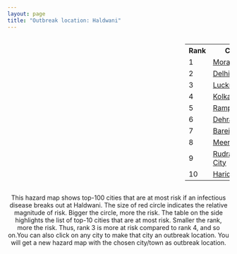 ```yaml
---
layout: page
title: "Outbreak location: Haldwani"
---
```

<div style="width: 100%; overflow: auto;">
<div style="width: 75%; float: left;">
<div id="mapid">
<script src="https://buda-magenta.github.io/hazard_map/load_map.js"></script>

<script>
var marker_outbreak = L.marker([29.214460, 79.527918],{"autoPan": true}).addTo(map); marker_outbreak.bindTooltip("Haldwani").openTooltip();

var circle_1 = L.circle([28.863842, 78.805778], {"pane": "markerPane", "color": "red", "fill": true, "fillOpacity": 0.2, "fillRule": "evenodd", "lineCap": "round", "lineJoin": "round", "opacity": 1.0, "radius": 87148, "stroke": true, "weight": 3}).addTo(map);
circle_1.bindTooltip("Moradabad<br>rank: 1<br>hazard index: 0.087149")
circle_1.bindPopup('<a href="https://buda-magenta.github.io/hazard_map/Moradabad">Moradabad</a>')

var circle_2 = L.circle([28.651718, 77.221939], {"pane": "markerPane", "color": "red", "fill": true, "fillOpacity": 0.2, "fillRule": "evenodd", "lineCap": "round", "lineJoin": "round", "opacity": 1.0, "radius": 71343, "stroke": true, "weight": 3}).addTo(map);
circle_2.bindTooltip("Delhi<br>rank: 2<br>hazard index: 0.071344")
circle_2.bindPopup('<a href="https://buda-magenta.github.io/hazard_map/Delhi">Delhi</a>')

var circle_3 = L.circle([26.838100, 80.934600], {"pane": "markerPane", "color": "red", "fill": true, "fillOpacity": 0.2, "fillRule": "evenodd", "lineCap": "round", "lineJoin": "round", "opacity": 1.0, "radius": 34113, "stroke": true, "weight": 3}).addTo(map);
circle_3.bindTooltip("Lucknow<br>rank: 3<br>hazard index: 0.034114")
circle_3.bindPopup('<a href="https://buda-magenta.github.io/hazard_map/Lucknow">Lucknow</a>')

var circle_4 = L.circle([22.541418, 88.357691], {"pane": "markerPane", "color": "red", "fill": true, "fillOpacity": 0.2, "fillRule": "evenodd", "lineCap": "round", "lineJoin": "round", "opacity": 1.0, "radius": 23745, "stroke": true, "weight": 3}).addTo(map);
circle_4.bindTooltip("Kolkata<br>rank: 4<br>hazard index: 0.023745")
circle_4.bindPopup('<a href="https://buda-magenta.github.io/hazard_map/Kolkata">Kolkata</a>')

var circle_5 = L.circle([28.794068, 79.185930], {"pane": "markerPane", "color": "red", "fill": true, "fillOpacity": 0.2, "fillRule": "evenodd", "lineCap": "round", "lineJoin": "round", "opacity": 1.0, "radius": 22424, "stroke": true, "weight": 3}).addTo(map);
circle_5.bindTooltip("Rampur<br>rank: 5<br>hazard index: 0.022425")
circle_5.bindPopup('<a href="https://buda-magenta.github.io/hazard_map/Rampur">Rampur</a>')

var circle_6 = L.circle([30.325565, 78.043681], {"pane": "markerPane", "color": "red", "fill": true, "fillOpacity": 0.2, "fillRule": "evenodd", "lineCap": "round", "lineJoin": "round", "opacity": 1.0, "radius": 18248, "stroke": true, "weight": 3}).addTo(map);
circle_6.bindTooltip("Dehradun<br>rank: 6<br>hazard index: 0.018248")
circle_6.bindPopup('<a href="https://buda-magenta.github.io/hazard_map/Dehradun">Dehradun</a>')

var circle_7 = L.circle([28.457876, 79.405571], {"pane": "markerPane", "color": "red", "fill": true, "fillOpacity": 0.2, "fillRule": "evenodd", "lineCap": "round", "lineJoin": "round", "opacity": 1.0, "radius": 17927, "stroke": true, "weight": 3}).addTo(map);
circle_7.bindTooltip("Bareilly<br>rank: 7<br>hazard index: 0.017927")
circle_7.bindPopup('<a href="https://buda-magenta.github.io/hazard_map/Bareilly">Bareilly</a>')

var circle_8 = L.circle([29.000653, 77.768229], {"pane": "markerPane", "color": "red", "fill": true, "fillOpacity": 0.2, "fillRule": "evenodd", "lineCap": "round", "lineJoin": "round", "opacity": 1.0, "radius": 10268, "stroke": true, "weight": 3}).addTo(map);
circle_8.bindTooltip("Meerut<br>rank: 8<br>hazard index: 0.010268")
circle_8.bindPopup('<a href="https://buda-magenta.github.io/hazard_map/Meerut">Meerut</a>')

var circle_9 = L.circle([28.969640, 79.379747], {"pane": "markerPane", "color": "red", "fill": true, "fillOpacity": 0.2, "fillRule": "evenodd", "lineCap": "round", "lineJoin": "round", "opacity": 1.0, "radius": 9527, "stroke": true, "weight": 3}).addTo(map);
circle_9.bindTooltip("Rudrapur City<br>rank: 9<br>hazard index: 0.009527")
circle_9.bindPopup('<a href="https://buda-magenta.github.io/hazard_map/Rudrapur_City">Rudrapur City</a>')

var circle_10 = L.circle([29.938447, 78.145298], {"pane": "markerPane", "color": "red", "fill": true, "fillOpacity": 0.2, "fillRule": "evenodd", "lineCap": "round", "lineJoin": "round", "opacity": 1.0, "radius": 7105, "stroke": true, "weight": 3}).addTo(map);
circle_10.bindTooltip("Haridwar<br>rank: 10<br>hazard index: 0.007106")
circle_10.bindPopup('<a href="https://buda-magenta.github.io/hazard_map/Haridwar">Haridwar</a>')

var circle_11 = L.circle([29.211757, 78.961731], {"pane": "markerPane", "color": "red", "fill": true, "fillOpacity": 0.2, "fillRule": "evenodd", "lineCap": "round", "lineJoin": "round", "opacity": 1.0, "radius": 5766, "stroke": true, "weight": 3}).addTo(map);
circle_11.bindTooltip("Kashipur<br>rank: 11<br>hazard index: 0.005766")
circle_11.bindPopup('<a href="https://buda-magenta.github.io/hazard_map/Kashipur">Kashipur</a>')

var circle_12 = L.circle([26.915458, 75.818982], {"pane": "markerPane", "color": "red", "fill": true, "fillOpacity": 0.2, "fillRule": "evenodd", "lineCap": "round", "lineJoin": "round", "opacity": 1.0, "radius": 5221, "stroke": true, "weight": 3}).addTo(map);
circle_12.bindTooltip("Jaipur<br>rank: 12<br>hazard index: 0.005222")
circle_12.bindPopup('<a href="https://buda-magenta.github.io/hazard_map/Jaipur">Jaipur</a>')

var circle_13 = L.circle([27.912633, 79.746563], {"pane": "markerPane", "color": "red", "fill": true, "fillOpacity": 0.2, "fillRule": "evenodd", "lineCap": "round", "lineJoin": "round", "opacity": 1.0, "radius": 4463, "stroke": true, "weight": 3}).addTo(map);
circle_13.bindTooltip("Shahjahanpur<br>rank: 13<br>hazard index: 0.004463")
circle_13.bindPopup('<a href="https://buda-magenta.github.io/hazard_map/Shahjahanpur">Shahjahanpur</a>')

var circle_14 = L.circle([26.671329, 83.364583], {"pane": "markerPane", "color": "red", "fill": true, "fillOpacity": 0.2, "fillRule": "evenodd", "lineCap": "round", "lineJoin": "round", "opacity": 1.0, "radius": 3551, "stroke": true, "weight": 3}).addTo(map);
circle_14.bindTooltip("Gorakhpur<br>rank: 14<br>hazard index: 0.003551")
circle_14.bindPopup('<a href="https://buda-magenta.github.io/hazard_map/Gorakhpur">Gorakhpur</a>')

var circle_15 = L.circle([29.448006, 77.740685], {"pane": "markerPane", "color": "red", "fill": true, "fillOpacity": 0.2, "fillRule": "evenodd", "lineCap": "round", "lineJoin": "round", "opacity": 1.0, "radius": 3078, "stroke": true, "weight": 3}).addTo(map);
circle_15.bindTooltip("Muzaffarnagar<br>rank: 15<br>hazard index: 0.003078")
circle_15.bindPopup('<a href="https://buda-magenta.github.io/hazard_map/Muzaffarnagar">Muzaffarnagar</a>')

var circle_16 = L.circle([23.535048, 87.338043], {"pane": "markerPane", "color": "red", "fill": true, "fillOpacity": 0.2, "fillRule": "evenodd", "lineCap": "round", "lineJoin": "round", "opacity": 1.0, "radius": 3000, "stroke": true, "weight": 3}).addTo(map);
circle_16.bindTooltip("Durgapur<br>rank: 16<br>hazard index: 0.003000")
circle_16.bindPopup('<a href="https://buda-magenta.github.io/hazard_map/Durgapur">Durgapur</a>')

var circle_17 = L.circle([23.687130, 86.974659], {"pane": "markerPane", "color": "red", "fill": true, "fillOpacity": 0.2, "fillRule": "evenodd", "lineCap": "round", "lineJoin": "round", "opacity": 1.0, "radius": 2987, "stroke": true, "weight": 3}).addTo(map);
circle_17.bindTooltip("Asansol<br>rank: 17<br>hazard index: 0.002988")
circle_17.bindPopup('<a href="https://buda-magenta.github.io/hazard_map/Asansol">Asansol</a>')

var circle_18 = L.circle([28.740613, 77.835426], {"pane": "markerPane", "color": "red", "fill": true, "fillOpacity": 0.2, "fillRule": "evenodd", "lineCap": "round", "lineJoin": "round", "opacity": 1.0, "radius": 2507, "stroke": true, "weight": 3}).addTo(map);
circle_18.bindTooltip("Hapur<br>rank: 18<br>hazard index: 0.002508")
circle_18.bindPopup('<a href="https://buda-magenta.github.io/hazard_map/Hapur">Hapur</a>')

var circle_19 = L.circle([27.437194, 79.489129], {"pane": "markerPane", "color": "red", "fill": true, "fillOpacity": 0.2, "fillRule": "evenodd", "lineCap": "round", "lineJoin": "round", "opacity": 1.0, "radius": 2163, "stroke": true, "weight": 3}).addTo(map);
circle_19.bindTooltip("Farrukhabad<br>rank: 19<br>hazard index: 0.002163")
circle_19.bindPopup('<a href="https://buda-magenta.github.io/hazard_map/Farrukhabad">Farrukhabad</a>')

var circle_20 = L.circle([25.286698, 87.132254], {"pane": "markerPane", "color": "red", "fill": true, "fillOpacity": 0.2, "fillRule": "evenodd", "lineCap": "round", "lineJoin": "round", "opacity": 1.0, "radius": 2107, "stroke": true, "weight": 3}).addTo(map);
circle_20.bindTooltip("Bhagalpur<br>rank: 20<br>hazard index: 0.002107")
circle_20.bindPopup('<a href="https://buda-magenta.github.io/hazard_map/Bhagalpur">Bhagalpur</a>')

var circle_21 = L.circle([28.923397, 78.488317], {"pane": "markerPane", "color": "red", "fill": true, "fillOpacity": 0.2, "fillRule": "evenodd", "lineCap": "round", "lineJoin": "round", "opacity": 1.0, "radius": 2040, "stroke": true, "weight": 3}).addTo(map);
circle_21.bindTooltip("Amroha<br>rank: 21<br>hazard index: 0.002041")
circle_21.bindPopup('<a href="https://buda-magenta.github.io/hazard_map/Amroha">Amroha</a>')

var circle_22 = L.circle([26.148658, 85.340013], {"pane": "markerPane", "color": "red", "fill": true, "fillOpacity": 0.2, "fillRule": "evenodd", "lineCap": "round", "lineJoin": "round", "opacity": 1.0, "radius": 1862, "stroke": true, "weight": 3}).addTo(map);
circle_22.bindTooltip("Muzaffarpur<br>rank: 22<br>hazard index: 0.001862")
circle_22.bindPopup('<a href="https://buda-magenta.github.io/hazard_map/Muzaffarpur">Muzaffarpur</a>')

var circle_23 = L.circle([26.296772, 73.035143], {"pane": "markerPane", "color": "red", "fill": true, "fillOpacity": 0.2, "fillRule": "evenodd", "lineCap": "round", "lineJoin": "round", "opacity": 1.0, "radius": 1756, "stroke": true, "weight": 3}).addTo(map);
circle_23.bindTooltip("Jodhpur<br>rank: 23<br>hazard index: 0.001757")
circle_23.bindPopup('<a href="https://buda-magenta.github.io/hazard_map/Jodhpur">Jodhpur</a>')

var circle_24 = L.circle([28.388861, 77.974798], {"pane": "markerPane", "color": "red", "fill": true, "fillOpacity": 0.2, "fillRule": "evenodd", "lineCap": "round", "lineJoin": "round", "opacity": 1.0, "radius": 1747, "stroke": true, "weight": 3}).addTo(map);
circle_24.bindTooltip("Bulandshahr<br>rank: 24<br>hazard index: 0.001748")
circle_24.bindPopup('<a href="https://buda-magenta.github.io/hazard_map/Bulandshahr">Bulandshahr</a>')

var circle_25 = L.circle([28.618753, 78.550874], {"pane": "markerPane", "color": "red", "fill": true, "fillOpacity": 0.2, "fillRule": "evenodd", "lineCap": "round", "lineJoin": "round", "opacity": 1.0, "radius": 1736, "stroke": true, "weight": 3}).addTo(map);
circle_25.bindTooltip("Sambhal<br>rank: 25<br>hazard index: 0.001736")
circle_25.bindPopup('<a href="https://buda-magenta.github.io/hazard_map/Sambhal">Sambhal</a>')

var circle_26 = L.circle([28.495208, 80.107541], {"pane": "markerPane", "color": "red", "fill": true, "fillOpacity": 0.2, "fillRule": "evenodd", "lineCap": "round", "lineJoin": "round", "opacity": 1.0, "radius": 1668, "stroke": true, "weight": 3}).addTo(map);
circle_26.bindTooltip("Pilibhit<br>rank: 26<br>hazard index: 0.001668")
circle_26.bindPopup('<a href="https://buda-magenta.github.io/hazard_map/Pilibhit">Pilibhit</a>')

var circle_27 = L.circle([23.250000, 87.750000], {"pane": "markerPane", "color": "red", "fill": true, "fillOpacity": 0.2, "fillRule": "evenodd", "lineCap": "round", "lineJoin": "round", "opacity": 1.0, "radius": 1665, "stroke": true, "weight": 3}).addTo(map);
circle_27.bindTooltip("Barddhaman<br>rank: 27<br>hazard index: 0.001665")
circle_27.bindPopup('<a href="https://buda-magenta.github.io/hazard_map/Barddhaman">Barddhaman</a>')

var circle_28 = L.circle([27.504639, 80.829466], {"pane": "markerPane", "color": "red", "fill": true, "fillOpacity": 0.2, "fillRule": "evenodd", "lineCap": "round", "lineJoin": "round", "opacity": 1.0, "radius": 1596, "stroke": true, "weight": 3}).addTo(map);
circle_28.bindTooltip("Sitapur<br>rank: 28<br>hazard index: 0.001597")
circle_28.bindPopup('<a href="https://buda-magenta.github.io/hazard_map/Sitapur">Sitapur</a>')

var circle_29 = L.circle([28.488378, 78.735249], {"pane": "markerPane", "color": "red", "fill": true, "fillOpacity": 0.2, "fillRule": "evenodd", "lineCap": "round", "lineJoin": "round", "opacity": 1.0, "radius": 1586, "stroke": true, "weight": 3}).addTo(map);
circle_29.bindTooltip("Chandausi<br>rank: 29<br>hazard index: 0.001587")
circle_29.bindPopup('<a href="https://buda-magenta.github.io/hazard_map/Chandausi">Chandausi</a>')

var circle_30 = L.circle([28.428262, 77.002700], {"pane": "markerPane", "color": "red", "fill": true, "fillOpacity": 0.2, "fillRule": "evenodd", "lineCap": "round", "lineJoin": "round", "opacity": 1.0, "radius": 1489, "stroke": true, "weight": 3}).addTo(map);
circle_30.bindTooltip("Gurgaon<br>rank: 30<br>hazard index: 0.001490")
circle_30.bindPopup('<a href="https://buda-magenta.github.io/hazard_map/Gurgaon">Gurgaon</a>')

var circle_31 = L.circle([26.460914, 80.321759], {"pane": "markerPane", "color": "red", "fill": true, "fillOpacity": 0.2, "fillRule": "evenodd", "lineCap": "round", "lineJoin": "round", "opacity": 1.0, "radius": 1359, "stroke": true, "weight": 3}).addTo(map);
circle_31.bindTooltip("Kanpur<br>rank: 31<br>hazard index: 0.001359")
circle_31.bindPopup('<a href="https://buda-magenta.github.io/hazard_map/Kanpur">Kanpur</a>')

var circle_32 = L.circle([27.733696, 81.477321], {"pane": "markerPane", "color": "red", "fill": true, "fillOpacity": 0.2, "fillRule": "evenodd", "lineCap": "round", "lineJoin": "round", "opacity": 1.0, "radius": 1270, "stroke": true, "weight": 3}).addTo(map);
circle_32.bindTooltip("Bahraich<br>rank: 32<br>hazard index: 0.001271")
circle_32.bindPopup('<a href="https://buda-magenta.github.io/hazard_map/Bahraich">Bahraich</a>')

var circle_33 = L.circle([28.068312, 79.046073], {"pane": "markerPane", "color": "red", "fill": true, "fillOpacity": 0.2, "fillRule": "evenodd", "lineCap": "round", "lineJoin": "round", "opacity": 1.0, "radius": 1248, "stroke": true, "weight": 3}).addTo(map);
circle_33.bindTooltip("Budaun<br>rank: 33<br>hazard index: 0.001249")
circle_33.bindPopup('<a href="https://buda-magenta.github.io/hazard_map/Budaun">Budaun</a>')

var circle_34 = L.circle([19.075990, 72.877393], {"pane": "markerPane", "color": "red", "fill": true, "fillOpacity": 0.2, "fillRule": "evenodd", "lineCap": "round", "lineJoin": "round", "opacity": 1.0, "radius": 1224, "stroke": true, "weight": 3}).addTo(map);
circle_34.bindTooltip("Mumbai<br>rank: 34<br>hazard index: 0.001225")
circle_34.bindPopup('<a href="https://buda-magenta.github.io/hazard_map/Mumbai">Mumbai</a>')

var circle_35 = L.circle([28.753900, 77.399900], {"pane": "markerPane", "color": "red", "fill": true, "fillOpacity": 0.2, "fillRule": "evenodd", "lineCap": "round", "lineJoin": "round", "opacity": 1.0, "radius": 1118, "stroke": true, "weight": 3}).addTo(map);
circle_35.bindTooltip("Khora<br>rank: 35<br>hazard index: 0.001118")
circle_35.bindPopup('<a href="https://buda-magenta.github.io/hazard_map/Khora">Khora</a>')

var circle_36 = L.circle([25.773344, 84.784977], {"pane": "markerPane", "color": "red", "fill": true, "fillOpacity": 0.2, "fillRule": "evenodd", "lineCap": "round", "lineJoin": "round", "opacity": 1.0, "radius": 1066, "stroke": true, "weight": 3}).addTo(map);
circle_36.bindTooltip("Chapra<br>rank: 36<br>hazard index: 0.001067")
circle_36.bindPopup('<a href="https://buda-magenta.github.io/hazard_map/Chapra">Chapra</a>')

var circle_37 = L.circle([25.335649, 83.007629], {"pane": "markerPane", "color": "red", "fill": true, "fillOpacity": 0.2, "fillRule": "evenodd", "lineCap": "round", "lineJoin": "round", "opacity": 1.0, "radius": 1028, "stroke": true, "weight": 3}).addTo(map);
circle_37.bindTooltip("Varanasi<br>rank: 37<br>hazard index: 0.001028")
circle_37.bindPopup('<a href="https://buda-magenta.github.io/hazard_map/Varanasi">Varanasi</a>')

var circle_38 = L.circle([30.909016, 75.851601], {"pane": "markerPane", "color": "red", "fill": true, "fillOpacity": 0.2, "fillRule": "evenodd", "lineCap": "round", "lineJoin": "round", "opacity": 1.0, "radius": 1011, "stroke": true, "weight": 3}).addTo(map);
circle_38.bindTooltip("Ludhiana<br>rank: 38<br>hazard index: 0.001012")
circle_38.bindPopup('<a href="https://buda-magenta.github.io/hazard_map/Ludhiana">Ludhiana</a>')

var circle_39 = L.circle([25.680654, 88.124646], {"pane": "markerPane", "color": "red", "fill": true, "fillOpacity": 0.2, "fillRule": "evenodd", "lineCap": "round", "lineJoin": "round", "opacity": 1.0, "radius": 972, "stroke": true, "weight": 3}).addTo(map);
circle_39.bindTooltip("Raiganj<br>rank: 39<br>hazard index: 0.000972")
circle_39.bindPopup('<a href="https://buda-magenta.github.io/hazard_map/Raiganj">Raiganj</a>')

var circle_40 = L.circle([26.250000, 81.250000], {"pane": "markerPane", "color": "red", "fill": true, "fillOpacity": 0.2, "fillRule": "evenodd", "lineCap": "round", "lineJoin": "round", "opacity": 1.0, "radius": 952, "stroke": true, "weight": 3}).addTo(map);
circle_40.bindTooltip("Rae Bareli<br>rank: 40<br>hazard index: 0.000952")
circle_40.bindPopup('<a href="https://buda-magenta.github.io/hazard_map/Rae_Bareli">Rae Bareli</a>')

var circle_41 = L.circle([28.402979, 77.310384], {"pane": "markerPane", "color": "red", "fill": true, "fillOpacity": 0.2, "fillRule": "evenodd", "lineCap": "round", "lineJoin": "round", "opacity": 1.0, "radius": 925, "stroke": true, "weight": 3}).addTo(map);
circle_41.bindTooltip("Faridabad<br>rank: 41<br>hazard index: 0.000926")
circle_41.bindPopup('<a href="https://buda-magenta.github.io/hazard_map/Faridabad">Faridabad</a>')

var circle_42 = L.circle([26.469100, 74.639000], {"pane": "markerPane", "color": "red", "fill": true, "fillOpacity": 0.2, "fillRule": "evenodd", "lineCap": "round", "lineJoin": "round", "opacity": 1.0, "radius": 921, "stroke": true, "weight": 3}).addTo(map);
circle_42.bindTooltip("Ajmer<br>rank: 42<br>hazard index: 0.000922")
circle_42.bindPopup('<a href="https://buda-magenta.github.io/hazard_map/Ajmer">Ajmer</a>')

var circle_43 = L.circle([27.985060, 80.753845], {"pane": "markerPane", "color": "red", "fill": true, "fillOpacity": 0.2, "fillRule": "evenodd", "lineCap": "round", "lineJoin": "round", "opacity": 1.0, "radius": 874, "stroke": true, "weight": 3}).addTo(map);
circle_43.bindTooltip("Lakhimpur<br>rank: 43<br>hazard index: 0.000875")
circle_43.bindPopup('<a href="https://buda-magenta.github.io/hazard_map/Lakhimpur">Lakhimpur</a>')

var circle_44 = L.circle([25.531031, 78.652689], {"pane": "markerPane", "color": "red", "fill": true, "fillOpacity": 0.2, "fillRule": "evenodd", "lineCap": "round", "lineJoin": "round", "opacity": 1.0, "radius": 797, "stroke": true, "weight": 3}).addTo(map);
circle_44.bindTooltip("Jhansi<br>rank: 44<br>hazard index: 0.000797")
circle_44.bindPopup('<a href="https://buda-magenta.github.io/hazard_map/Jhansi">Jhansi</a>')

var circle_45 = L.circle([25.720581, 85.255560], {"pane": "markerPane", "color": "red", "fill": true, "fillOpacity": 0.2, "fillRule": "evenodd", "lineCap": "round", "lineJoin": "round", "opacity": 1.0, "radius": 778, "stroke": true, "weight": 3}).addTo(map);
circle_45.bindTooltip("Hajipur<br>rank: 45<br>hazard index: 0.000779")
circle_45.bindPopup('<a href="https://buda-magenta.github.io/hazard_map/Hajipur">Hajipur</a>')

var circle_46 = L.circle([27.876990, 78.137290], {"pane": "markerPane", "color": "red", "fill": true, "fillOpacity": 0.2, "fillRule": "evenodd", "lineCap": "round", "lineJoin": "round", "opacity": 1.0, "radius": 744, "stroke": true, "weight": 3}).addTo(map);
circle_46.bindTooltip("Aligarh<br>rank: 46<br>hazard index: 0.000744")
circle_46.bindPopup('<a href="https://buda-magenta.github.io/hazard_map/Aligarh">Aligarh</a>')

var circle_47 = L.circle([28.901090, 76.580194], {"pane": "markerPane", "color": "red", "fill": true, "fillOpacity": 0.2, "fillRule": "evenodd", "lineCap": "round", "lineJoin": "round", "opacity": 1.0, "radius": 734, "stroke": true, "weight": 3}).addTo(map);
circle_47.bindTooltip("Rohtak<br>rank: 47<br>hazard index: 0.000734")
circle_47.bindPopup('<a href="https://buda-magenta.github.io/hazard_map/Rohtak">Rohtak</a>')

var circle_48 = L.circle([26.131004, 84.391257], {"pane": "markerPane", "color": "red", "fill": true, "fillOpacity": 0.2, "fillRule": "evenodd", "lineCap": "round", "lineJoin": "round", "opacity": 1.0, "radius": 711, "stroke": true, "weight": 3}).addTo(map);
circle_48.bindTooltip("Siwan<br>rank: 48<br>hazard index: 0.000712")
circle_48.bindPopup('<a href="https://buda-magenta.github.io/hazard_map/Siwan">Siwan</a>')

var circle_49 = L.circle([27.109667, 81.918329], {"pane": "markerPane", "color": "red", "fill": true, "fillOpacity": 0.2, "fillRule": "evenodd", "lineCap": "round", "lineJoin": "round", "opacity": 1.0, "radius": 709, "stroke": true, "weight": 3}).addTo(map);
circle_49.bindTooltip("Gonda<br>rank: 49<br>hazard index: 0.000709")
circle_49.bindPopup('<a href="https://buda-magenta.github.io/hazard_map/Gonda">Gonda</a>')

var circle_50 = L.circle([22.591260, 88.390964], {"pane": "markerPane", "color": "red", "fill": true, "fillOpacity": 0.2, "fillRule": "evenodd", "lineCap": "round", "lineJoin": "round", "opacity": 1.0, "radius": 695, "stroke": true, "weight": 3}).addTo(map);
circle_50.bindTooltip("Bidhan Nagar<br>rank: 50<br>hazard index: 0.000695")
circle_50.bindPopup('<a href="https://buda-magenta.github.io/hazard_map/Bidhan_Nagar">Bidhan Nagar</a>')

var circle_51 = L.circle([26.423847, 83.762732], {"pane": "markerPane", "color": "red", "fill": true, "fillOpacity": 0.2, "fillRule": "evenodd", "lineCap": "round", "lineJoin": "round", "opacity": 1.0, "radius": 685, "stroke": true, "weight": 3}).addTo(map);
circle_51.bindTooltip("Deoria<br>rank: 51<br>hazard index: 0.000686")
circle_51.bindPopup('<a href="https://buda-magenta.github.io/hazard_map/Deoria">Deoria</a>')

var circle_52 = L.circle([27.338577, 80.097526], {"pane": "markerPane", "color": "red", "fill": true, "fillOpacity": 0.2, "fillRule": "evenodd", "lineCap": "round", "lineJoin": "round", "opacity": 1.0, "radius": 671, "stroke": true, "weight": 3}).addTo(map);
circle_52.bindTooltip("Hardoi<br>rank: 52<br>hazard index: 0.000672")
circle_52.bindPopup('<a href="https://buda-magenta.github.io/hazard_map/Hardoi">Hardoi</a>')

var circle_53 = L.circle([12.979120, 77.591300], {"pane": "markerPane", "color": "red", "fill": true, "fillOpacity": 0.2, "fillRule": "evenodd", "lineCap": "round", "lineJoin": "round", "opacity": 1.0, "radius": 644, "stroke": true, "weight": 3}).addTo(map);
circle_53.bindTooltip("Bangalore<br>rank: 53<br>hazard index: 0.000645")
circle_53.bindPopup('<a href="https://buda-magenta.github.io/hazard_map/Bangalore">Bangalore</a>')

var circle_54 = L.circle([26.638076, 82.059024], {"pane": "markerPane", "color": "red", "fill": true, "fillOpacity": 0.2, "fillRule": "evenodd", "lineCap": "round", "lineJoin": "round", "opacity": 1.0, "radius": 638, "stroke": true, "weight": 3}).addTo(map);
circle_54.bindTooltip("Faizabad<br>rank: 54<br>hazard index: 0.000638")
circle_54.bindPopup('<a href="https://buda-magenta.github.io/hazard_map/Faizabad">Faizabad</a>')

var circle_55 = L.circle([29.988077, 77.508130], {"pane": "markerPane", "color": "red", "fill": true, "fillOpacity": 0.2, "fillRule": "evenodd", "lineCap": "round", "lineJoin": "round", "opacity": 1.0, "radius": 632, "stroke": true, "weight": 3}).addTo(map);
circle_55.bindTooltip("Saharanpur<br>rank: 55<br>hazard index: 0.000633")
circle_55.bindPopup('<a href="https://buda-magenta.github.io/hazard_map/Saharanpur">Saharanpur</a>')

var circle_56 = L.circle([26.724789, 82.793269], {"pane": "markerPane", "color": "red", "fill": true, "fillOpacity": 0.2, "fillRule": "evenodd", "lineCap": "round", "lineJoin": "round", "opacity": 1.0, "radius": 606, "stroke": true, "weight": 3}).addTo(map);
circle_56.bindTooltip("Basti<br>rank: 56<br>hazard index: 0.000607")
circle_56.bindPopup('<a href="https://buda-magenta.github.io/hazard_map/Basti">Basti</a>')

var circle_57 = L.circle([27.175255, 78.009816], {"pane": "markerPane", "color": "red", "fill": true, "fillOpacity": 0.2, "fillRule": "evenodd", "lineCap": "round", "lineJoin": "round", "opacity": 1.0, "radius": 573, "stroke": true, "weight": 3}).addTo(map);
circle_57.bindTooltip("Agra<br>rank: 57<br>hazard index: 0.000573")
circle_57.bindPopup('<a href="https://buda-magenta.github.io/hazard_map/Agra">Agra</a>')

var circle_58 = L.circle([25.438130, 81.833800], {"pane": "markerPane", "color": "red", "fill": true, "fillOpacity": 0.2, "fillRule": "evenodd", "lineCap": "round", "lineJoin": "round", "opacity": 1.0, "radius": 561, "stroke": true, "weight": 3}).addTo(map);
circle_58.bindTooltip("Allahabad<br>rank: 58<br>hazard index: 0.000561")
circle_58.bindPopup('<a href="https://buda-magenta.github.io/hazard_map/Allahabad">Allahabad</a>')

var circle_59 = L.circle([31.292011, 75.568058], {"pane": "markerPane", "color": "red", "fill": true, "fillOpacity": 0.2, "fillRule": "evenodd", "lineCap": "round", "lineJoin": "round", "opacity": 1.0, "radius": 540, "stroke": true, "weight": 3}).addTo(map);
circle_59.bindTooltip("Jalandhar<br>rank: 59<br>hazard index: 0.000541")
circle_59.bindPopup('<a href="https://buda-magenta.github.io/hazard_map/Jalandhar">Jalandhar</a>')

var circle_60 = L.circle([27.639077, 76.614452], {"pane": "markerPane", "color": "red", "fill": true, "fillOpacity": 0.2, "fillRule": "evenodd", "lineCap": "round", "lineJoin": "round", "opacity": 1.0, "radius": 535, "stroke": true, "weight": 3}).addTo(map);
circle_60.bindTooltip("Alwar<br>rank: 60<br>hazard index: 0.000536")
circle_60.bindPopup('<a href="https://buda-magenta.github.io/hazard_map/Alwar">Alwar</a>')

var circle_61 = L.circle([22.754995, 88.341667], {"pane": "markerPane", "color": "red", "fill": true, "fillOpacity": 0.2, "fillRule": "evenodd", "lineCap": "round", "lineJoin": "round", "opacity": 1.0, "radius": 481, "stroke": true, "weight": 3}).addTo(map);
circle_61.bindTooltip("Serampore<br>rank: 61<br>hazard index: 0.000482")
circle_61.bindPopup('<a href="https://buda-magenta.github.io/hazard_map/Serampore">Serampore</a>')

var circle_62 = L.circle([25.609324, 85.123525], {"pane": "markerPane", "color": "red", "fill": true, "fillOpacity": 0.2, "fillRule": "evenodd", "lineCap": "round", "lineJoin": "round", "opacity": 1.0, "radius": 463, "stroke": true, "weight": 3}).addTo(map);
circle_62.bindTooltip("Patna<br>rank: 62<br>hazard index: 0.000463")
circle_62.bindPopup('<a href="https://buda-magenta.github.io/hazard_map/Patna">Patna</a>')

var circle_63 = L.circle([23.021624, 72.579707], {"pane": "markerPane", "color": "red", "fill": true, "fillOpacity": 0.2, "fillRule": "evenodd", "lineCap": "round", "lineJoin": "round", "opacity": 1.0, "radius": 462, "stroke": true, "weight": 3}).addTo(map);
circle_63.bindTooltip("Ahmedabad<br>rank: 63<br>hazard index: 0.000463")
circle_63.bindPopup('<a href="https://buda-magenta.github.io/hazard_map/Ahmedabad">Ahmedabad</a>')

var circle_64 = L.circle([17.388786, 78.461065], {"pane": "markerPane", "color": "red", "fill": true, "fillOpacity": 0.2, "fillRule": "evenodd", "lineCap": "round", "lineJoin": "round", "opacity": 1.0, "radius": 451, "stroke": true, "weight": 3}).addTo(map);
circle_64.bindTooltip("Hyderabad<br>rank: 64<br>hazard index: 0.000451")
circle_64.bindPopup('<a href="https://buda-magenta.github.io/hazard_map/Hyderabad">Hyderabad</a>')

var circle_65 = L.circle([29.003314, 77.016732], {"pane": "markerPane", "color": "red", "fill": true, "fillOpacity": 0.2, "fillRule": "evenodd", "lineCap": "round", "lineJoin": "round", "opacity": 1.0, "radius": 409, "stroke": true, "weight": 3}).addTo(map);
circle_65.bindTooltip("Sonipat<br>rank: 65<br>hazard index: 0.000410")
circle_65.bindPopup('<a href="https://buda-magenta.github.io/hazard_map/Sonipat">Sonipat</a>')

var circle_66 = L.circle([28.733400, 77.298600], {"pane": "markerPane", "color": "red", "fill": true, "fillOpacity": 0.2, "fillRule": "evenodd", "lineCap": "round", "lineJoin": "round", "opacity": 1.0, "radius": 407, "stroke": true, "weight": 3}).addTo(map);
circle_66.bindTooltip("Loni<br>rank: 66<br>hazard index: 0.000407")
circle_66.bindPopup('<a href="https://buda-magenta.github.io/hazard_map/Loni">Loni</a>')

var circle_67 = L.circle([13.083694, 80.270186], {"pane": "markerPane", "color": "red", "fill": true, "fillOpacity": 0.2, "fillRule": "evenodd", "lineCap": "round", "lineJoin": "round", "opacity": 1.0, "radius": 393, "stroke": true, "weight": 3}).addTo(map);
circle_67.bindTooltip("Chennai<br>rank: 67<br>hazard index: 0.000393")
circle_67.bindPopup('<a href="https://buda-magenta.github.io/hazard_map/Chennai">Chennai</a>')

var circle_68 = L.circle([25.604091, 73.415609], {"pane": "markerPane", "color": "red", "fill": true, "fillOpacity": 0.2, "fillRule": "evenodd", "lineCap": "round", "lineJoin": "round", "opacity": 1.0, "radius": 390, "stroke": true, "weight": 3}).addTo(map);
circle_68.bindTooltip("Pali<br>rank: 68<br>hazard index: 0.000391")
circle_68.bindPopup('<a href="https://buda-magenta.github.io/hazard_map/Pali">Pali</a>')

var circle_69 = L.circle([18.521428, 73.854454], {"pane": "markerPane", "color": "red", "fill": true, "fillOpacity": 0.2, "fillRule": "evenodd", "lineCap": "round", "lineJoin": "round", "opacity": 1.0, "radius": 383, "stroke": true, "weight": 3}).addTo(map);
circle_69.bindTooltip("Pune<br>rank: 69<br>hazard index: 0.000384")
circle_69.bindPopup('<a href="https://buda-magenta.github.io/hazard_map/Pune">Pune</a>')

var circle_70 = L.circle([30.733442, 76.779714], {"pane": "markerPane", "color": "red", "fill": true, "fillOpacity": 0.2, "fillRule": "evenodd", "lineCap": "round", "lineJoin": "round", "opacity": 1.0, "radius": 380, "stroke": true, "weight": 3}).addTo(map);
circle_70.bindTooltip("Chandigarh<br>rank: 70<br>hazard index: 0.000380")
circle_70.bindPopup('<a href="https://buda-magenta.github.io/hazard_map/Chandigarh">Chandigarh</a>')

var circle_71 = L.circle([22.472223, 88.093845], {"pane": "markerPane", "color": "red", "fill": true, "fillOpacity": 0.2, "fillRule": "evenodd", "lineCap": "round", "lineJoin": "round", "opacity": 1.0, "radius": 347, "stroke": true, "weight": 3}).addTo(map);
circle_71.bindTooltip("Uluberia<br>rank: 71<br>hazard index: 0.000348")
circle_71.bindPopup('<a href="https://buda-magenta.github.io/hazard_map/Uluberia">Uluberia</a>')

var circle_72 = L.circle([26.716413, 88.430992], {"pane": "markerPane", "color": "red", "fill": true, "fillOpacity": 0.2, "fillRule": "evenodd", "lineCap": "round", "lineJoin": "round", "opacity": 1.0, "radius": 344, "stroke": true, "weight": 3}).addTo(map);
circle_72.bindTooltip("Siliguri<br>rank: 72<br>hazard index: 0.000344")
circle_72.bindPopup('<a href="https://buda-magenta.github.io/hazard_map/Siliguri">Siliguri</a>')

var circle_73 = L.circle([26.242511, 82.296169], {"pane": "markerPane", "color": "red", "fill": true, "fillOpacity": 0.2, "fillRule": "evenodd", "lineCap": "round", "lineJoin": "round", "opacity": 1.0, "radius": 330, "stroke": true, "weight": 3}).addTo(map);
circle_73.bindTooltip("Sultanpur<br>rank: 73<br>hazard index: 0.000331")
circle_73.bindPopup('<a href="https://buda-magenta.github.io/hazard_map/Sultanpur">Sultanpur</a>')

var circle_74 = L.circle([31.634308, 74.873679], {"pane": "markerPane", "color": "red", "fill": true, "fillOpacity": 0.2, "fillRule": "evenodd", "lineCap": "round", "lineJoin": "round", "opacity": 1.0, "radius": 325, "stroke": true, "weight": 3}).addTo(map);
circle_74.bindTooltip("Amritsar<br>rank: 74<br>hazard index: 0.000326")
circle_74.bindPopup('<a href="https://buda-magenta.github.io/hazard_map/Amritsar">Amritsar</a>')

var circle_75 = L.circle([28.660965, 76.834676], {"pane": "markerPane", "color": "red", "fill": true, "fillOpacity": 0.2, "fillRule": "evenodd", "lineCap": "round", "lineJoin": "round", "opacity": 1.0, "radius": 323, "stroke": true, "weight": 3}).addTo(map);
circle_75.bindTooltip("Bahadurgarh<br>rank: 75<br>hazard index: 0.000324")
circle_75.bindPopup('<a href="https://buda-magenta.github.io/hazard_map/Bahadurgarh">Bahadurgarh</a>')

var circle_76 = L.circle([32.718561, 74.858092], {"pane": "markerPane", "color": "red", "fill": true, "fillOpacity": 0.2, "fillRule": "evenodd", "lineCap": "round", "lineJoin": "round", "opacity": 1.0, "radius": 315, "stroke": true, "weight": 3}).addTo(map);
circle_76.bindTooltip("Jammu<br>rank: 76<br>hazard index: 0.000316")
circle_76.bindPopup('<a href="https://buda-magenta.github.io/hazard_map/Jammu">Jammu</a>')

var circle_77 = L.circle([29.391275, 76.977168], {"pane": "markerPane", "color": "red", "fill": true, "fillOpacity": 0.2, "fillRule": "evenodd", "lineCap": "round", "lineJoin": "round", "opacity": 1.0, "radius": 299, "stroke": true, "weight": 3}).addTo(map);
circle_77.bindTooltip("Panipat<br>rank: 77<br>hazard index: 0.000300")
circle_77.bindPopup('<a href="https://buda-magenta.github.io/hazard_map/Panipat">Panipat</a>')

var circle_78 = L.circle([22.890183, 88.426939], {"pane": "markerPane", "color": "red", "fill": true, "fillOpacity": 0.2, "fillRule": "evenodd", "lineCap": "round", "lineJoin": "round", "opacity": 1.0, "radius": 271, "stroke": true, "weight": 3}).addTo(map);
circle_78.bindTooltip("Naihati<br>rank: 78<br>hazard index: 0.000271")
circle_78.bindPopup('<a href="https://buda-magenta.github.io/hazard_map/Naihati">Naihati</a>')

var circle_79 = L.circle([28.205907, 77.875714], {"pane": "markerPane", "color": "red", "fill": true, "fillOpacity": 0.2, "fillRule": "evenodd", "lineCap": "round", "lineJoin": "round", "opacity": 1.0, "radius": 269, "stroke": true, "weight": 3}).addTo(map);
circle_79.bindTooltip("Khurja<br>rank: 79<br>hazard index: 0.000270")
circle_79.bindPopup('<a href="https://buda-magenta.github.io/hazard_map/Khurja">Khurja</a>')

var circle_80 = L.circle([26.588559, 74.861097], {"pane": "markerPane", "color": "red", "fill": true, "fillOpacity": 0.2, "fillRule": "evenodd", "lineCap": "round", "lineJoin": "round", "opacity": 1.0, "radius": 263, "stroke": true, "weight": 3}).addTo(map);
circle_80.bindTooltip("Kishangarh<br>rank: 80<br>hazard index: 0.000263")
circle_80.bindPopup('<a href="https://buda-magenta.github.io/hazard_map/Kishangarh">Kishangarh</a>')

var circle_81 = L.circle([26.099214, 74.312704], {"pane": "markerPane", "color": "red", "fill": true, "fillOpacity": 0.2, "fillRule": "evenodd", "lineCap": "round", "lineJoin": "round", "opacity": 1.0, "radius": 247, "stroke": true, "weight": 3}).addTo(map);
circle_81.bindTooltip("Beawar<br>rank: 81<br>hazard index: 0.000248")
circle_81.bindPopup('<a href="https://buda-magenta.github.io/hazard_map/Beawar">Beawar</a>')

var circle_82 = L.circle([29.869350, 77.890212], {"pane": "markerPane", "color": "red", "fill": true, "fillOpacity": 0.2, "fillRule": "evenodd", "lineCap": "round", "lineJoin": "round", "opacity": 1.0, "radius": 244, "stroke": true, "weight": 3}).addTo(map);
circle_82.bindTooltip("Roorkee<br>rank: 82<br>hazard index: 0.000245")
circle_82.bindPopup('<a href="https://buda-magenta.github.io/hazard_map/Roorkee">Roorkee</a>')

var circle_83 = L.circle([28.195647, 76.616518], {"pane": "markerPane", "color": "red", "fill": true, "fillOpacity": 0.2, "fillRule": "evenodd", "lineCap": "round", "lineJoin": "round", "opacity": 1.0, "radius": 242, "stroke": true, "weight": 3}).addTo(map);
circle_83.bindTooltip("Rewari<br>rank: 83<br>hazard index: 0.000243")
circle_83.bindPopup('<a href="https://buda-magenta.github.io/hazard_map/Rewari">Rewari</a>')

var circle_84 = L.circle([29.301826, 76.338471], {"pane": "markerPane", "color": "red", "fill": true, "fillOpacity": 0.2, "fillRule": "evenodd", "lineCap": "round", "lineJoin": "round", "opacity": 1.0, "radius": 232, "stroke": true, "weight": 3}).addTo(map);
circle_84.bindTooltip("Jind<br>rank: 84<br>hazard index: 0.000233")
circle_84.bindPopup('<a href="https://buda-magenta.github.io/hazard_map/Jind">Jind</a>')

var circle_85 = L.circle([28.826162, 77.541656], {"pane": "markerPane", "color": "red", "fill": true, "fillOpacity": 0.2, "fillRule": "evenodd", "lineCap": "round", "lineJoin": "round", "opacity": 1.0, "radius": 231, "stroke": true, "weight": 3}).addTo(map);
circle_85.bindTooltip("Modinagar<br>rank: 85<br>hazard index: 0.000231")
circle_85.bindPopup('<a href="https://buda-magenta.github.io/hazard_map/Modinagar">Modinagar</a>')

var circle_86 = L.circle([15.398403, 73.812918], {"pane": "markerPane", "color": "red", "fill": true, "fillOpacity": 0.2, "fillRule": "evenodd", "lineCap": "round", "lineJoin": "round", "opacity": 1.0, "radius": 228, "stroke": true, "weight": 3}).addTo(map);
circle_86.bindTooltip("Vasco Da Gama<br>rank: 86<br>hazard index: 0.000229")
circle_86.bindPopup('<a href="https://buda-magenta.github.io/hazard_map/Vasco_Da_Gama">Vasco Da Gama</a>')

var circle_87 = L.circle([26.180598, 91.753943], {"pane": "markerPane", "color": "red", "fill": true, "fillOpacity": 0.2, "fillRule": "evenodd", "lineCap": "round", "lineJoin": "round", "opacity": 1.0, "radius": 224, "stroke": true, "weight": 3}).addTo(map);
circle_87.bindTooltip("Guwahati<br>rank: 87<br>hazard index: 0.000225")
circle_87.bindPopup('<a href="https://buda-magenta.github.io/hazard_map/Guwahati">Guwahati</a>')

var circle_88 = L.circle([27.883846, 78.634890], {"pane": "markerPane", "color": "red", "fill": true, "fillOpacity": 0.2, "fillRule": "evenodd", "lineCap": "round", "lineJoin": "round", "opacity": 1.0, "radius": 223, "stroke": true, "weight": 3}).addTo(map);
circle_88.bindTooltip("Kasganj<br>rank: 88<br>hazard index: 0.000223")
circle_88.bindPopup('<a href="https://buda-magenta.github.io/hazard_map/Kasganj">Kasganj</a>')

var circle_89 = L.circle([25.196826, 76.000893], {"pane": "markerPane", "color": "red", "fill": true, "fillOpacity": 0.2, "fillRule": "evenodd", "lineCap": "round", "lineJoin": "round", "opacity": 1.0, "radius": 213, "stroke": true, "weight": 3}).addTo(map);
circle_89.bindTooltip("Kota<br>rank: 89<br>hazard index: 0.000214")
circle_89.bindPopup('<a href="https://buda-magenta.github.io/hazard_map/Kota">Kota</a>')

var circle_90 = L.circle([22.695034, 88.377060], {"pane": "markerPane", "color": "red", "fill": true, "fillOpacity": 0.2, "fillRule": "evenodd", "lineCap": "round", "lineJoin": "round", "opacity": 1.0, "radius": 207, "stroke": true, "weight": 3}).addTo(map);
circle_90.bindTooltip("Panihati<br>rank: 90<br>hazard index: 0.000208")
circle_90.bindPopup('<a href="https://buda-magenta.github.io/hazard_map/Panihati">Panihati</a>')

var circle_91 = L.circle([29.680327, 76.989625], {"pane": "markerPane", "color": "red", "fill": true, "fillOpacity": 0.2, "fillRule": "evenodd", "lineCap": "round", "lineJoin": "round", "opacity": 1.0, "radius": 206, "stroke": true, "weight": 3}).addTo(map);
circle_91.bindTooltip("Karnal<br>rank: 91<br>hazard index: 0.000206")
circle_91.bindPopup('<a href="https://buda-magenta.github.io/hazard_map/Karnal">Karnal</a>')

var circle_92 = L.circle([28.570784, 77.327107], {"pane": "markerPane", "color": "red", "fill": true, "fillOpacity": 0.2, "fillRule": "evenodd", "lineCap": "round", "lineJoin": "round", "opacity": 1.0, "radius": 203, "stroke": true, "weight": 3}).addTo(map);
circle_92.bindTooltip("Noida<br>rank: 92<br>hazard index: 0.000203")
circle_92.bindPopup('<a href="https://buda-magenta.github.io/hazard_map/Noida">Noida</a>')

var circle_93 = L.circle([34.074744, 74.820444], {"pane": "markerPane", "color": "red", "fill": true, "fillOpacity": 0.2, "fillRule": "evenodd", "lineCap": "round", "lineJoin": "round", "opacity": 1.0, "radius": 200, "stroke": true, "weight": 3}).addTo(map);
circle_93.bindTooltip("Srinagar<br>rank: 93<br>hazard index: 0.000201")
circle_93.bindPopup('<a href="https://buda-magenta.github.io/hazard_map/Srinagar">Srinagar</a>')

var circle_94 = L.circle([23.258486, 77.401989], {"pane": "markerPane", "color": "red", "fill": true, "fillOpacity": 0.2, "fillRule": "evenodd", "lineCap": "round", "lineJoin": "round", "opacity": 1.0, "radius": 198, "stroke": true, "weight": 3}).addTo(map);
circle_94.bindTooltip("Bhopal<br>rank: 94<br>hazard index: 0.000199")
circle_94.bindPopup('<a href="https://buda-magenta.github.io/hazard_map/Bhopal">Bhopal</a>')

var circle_95 = L.circle([21.149813, 79.082056], {"pane": "markerPane", "color": "red", "fill": true, "fillOpacity": 0.2, "fillRule": "evenodd", "lineCap": "round", "lineJoin": "round", "opacity": 1.0, "radius": 186, "stroke": true, "weight": 3}).addTo(map);
circle_95.bindTooltip("Nagpur<br>rank: 95<br>hazard index: 0.000187")
circle_95.bindPopup('<a href="https://buda-magenta.github.io/hazard_map/Nagpur">Nagpur</a>')

var circle_96 = L.circle([27.177366, 78.389912], {"pane": "markerPane", "color": "red", "fill": true, "fillOpacity": 0.2, "fillRule": "evenodd", "lineCap": "round", "lineJoin": "round", "opacity": 1.0, "radius": 184, "stroke": true, "weight": 3}).addTo(map);
circle_96.bindTooltip("Firozabad<br>rank: 96<br>hazard index: 0.000185")
circle_96.bindPopup('<a href="https://buda-magenta.github.io/hazard_map/Firozabad">Firozabad</a>')

var circle_97 = L.circle([20.266777, 85.843559], {"pane": "markerPane", "color": "red", "fill": true, "fillOpacity": 0.2, "fillRule": "evenodd", "lineCap": "round", "lineJoin": "round", "opacity": 1.0, "radius": 181, "stroke": true, "weight": 3}).addTo(map);
circle_97.bindTooltip("Bhubaneswar<br>rank: 97<br>hazard index: 0.000182")
circle_97.bindPopup('<a href="https://buda-magenta.github.io/hazard_map/Bhubaneswar">Bhubaneswar</a>')

var circle_98 = L.circle([27.633333, 77.583333], {"pane": "markerPane", "color": "red", "fill": true, "fillOpacity": 0.2, "fillRule": "evenodd", "lineCap": "round", "lineJoin": "round", "opacity": 1.0, "radius": 173, "stroke": true, "weight": 3}).addTo(map);
circle_98.bindTooltip("Mathura<br>rank: 98<br>hazard index: 0.000173")
circle_98.bindPopup('<a href="https://buda-magenta.github.io/hazard_map/Mathura">Mathura</a>')

var circle_99 = L.circle([24.965712, 88.127778], {"pane": "markerPane", "color": "red", "fill": true, "fillOpacity": 0.2, "fillRule": "evenodd", "lineCap": "round", "lineJoin": "round", "opacity": 1.0, "radius": 169, "stroke": true, "weight": 3}).addTo(map);
circle_99.bindTooltip("English Bazar<br>rank: 99<br>hazard index: 0.000170")
circle_99.bindPopup('<a href="https://buda-magenta.github.io/hazard_map/English_Bazar">English Bazar</a>')

var circle_100 = L.circle([25.133173, 86.525040], {"pane": "markerPane", "color": "red", "fill": true, "fillOpacity": 0.2, "fillRule": "evenodd", "lineCap": "round", "lineJoin": "round", "opacity": 1.0, "radius": 169, "stroke": true, "weight": 3}).addTo(map);
circle_100.bindTooltip("Kharagpur<br>rank: 100<br>hazard index: 0.000169")
circle_100.bindPopup('<a href="https://buda-magenta.github.io/hazard_map/Kharagpur">Kharagpur</a>')
</script>
</div>
</div>


<div style="width: 20%; float: right;">
<table>
<tr>
<th>Rank</th>
<th>City</th>
</tr>

<tr>
<td>1</td>
<td><a href="https://buda-magenta.github.io/hazard_map/Moradabad">Moradabad</a></td>
</tr>

<tr>
<td>2</td>
<td><a href="https://buda-magenta.github.io/hazard_map/Delhi">Delhi</a></td>
</tr>

<tr>
<td>3</td>
<td><a href="https://buda-magenta.github.io/hazard_map/Lucknow">Lucknow</a></td>
</tr>

<tr>
<td>4</td>
<td><a href="https://buda-magenta.github.io/hazard_map/Kolkata">Kolkata</a></td>
</tr>

<tr>
<td>5</td>
<td><a href="https://buda-magenta.github.io/hazard_map/Rampur">Rampur</a></td>
</tr>

<tr>
<td>6</td>
<td><a href="https://buda-magenta.github.io/hazard_map/Dehradun">Dehradun</a></td>
</tr>

<tr>
<td>7</td>
<td><a href="https://buda-magenta.github.io/hazard_map/Bareilly">Bareilly</a></td>
</tr>

<tr>
<td>8</td>
<td><a href="https://buda-magenta.github.io/hazard_map/Meerut">Meerut</a></td>
</tr>

<tr>
<td>9</td>
<td><a href="https://buda-magenta.github.io/hazard_map/Rudrapur_City">Rudrapur City</a></td>
</tr>

<tr>
<td>10</td>
<td><a href="https://buda-magenta.github.io/hazard_map/Haridwar">Haridwar</a></td>
</tr>

</table>
</div>
</div>


<p align="center">This hazard map shows top-100 cities that are at most risk if an infectious disease breaks out at Haldwani. The size of red circle indicates the relative magnitude of risk. Bigger the circle, more the risk. The table on the side highlights the list of top-10 cities that are at most risk. Smaller the rank, more the risk. Thus, rank 3 is more at risk compared to rank 4, and so on.You can also click on any city to make that city an outbreak location. You will get a new hazard map with the chosen city/town as outbreak location.
</p>